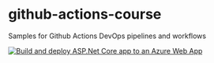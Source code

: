 # github-actions-course
Samples for Github Actions DevOps pipelines and workflows


[![Build and deploy ASP.Net Core app to an Azure Web App](https://github.com/nevin-sunny04/github-actions-course/actions/workflows/azure-webapps-dotnet-core.yml/badge.svg)](https://github.com/nevin-sunny04/github-actions-course/actions/workflows/azure-webapps-dotnet-core.yml)